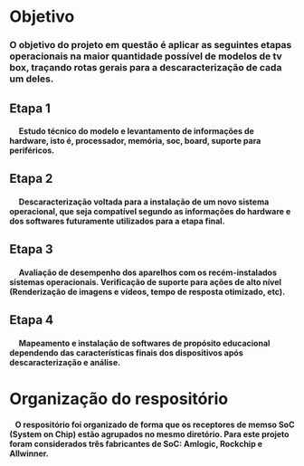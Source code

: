 # Objetivo

### O objetivo do projeto em questão é aplicar as seguintes etapas operacionais na maior quantidade possível de modelos de tv box, traçando rotas gerais para a descaracterização de cada um deles.

## Etapa 1
#### &nbsp;&nbsp;&nbsp;&nbsp; Estudo técnico do modelo e levantamento de informações de hardware, isto é, processador, memória, soc, board, suporte para periféricos.

## Etapa 2
#### &nbsp;&nbsp;&nbsp;&nbsp; Descaracterização voltada para a instalação de um novo sistema operacional, que seja compatível segundo as informações do hardware e dos softwares futuramente utilizados para a etapa final.

## Etapa 3
#### &nbsp;&nbsp;&nbsp;&nbsp; Avaliação de desempenho dos aparelhos com os recém-instalados sistemas operacionais. Verificação de suporte para ações de alto nível (Renderização de imagens e vídeos, tempo de resposta otimizado, etc).

## Etapa 4
#### &nbsp;&nbsp;&nbsp;&nbsp; Mapeamento e instalação de softwares de propósito educacional dependendo das características finais dos dispositivos após descaracterização e análise.


# Organização do respositório

#### &nbsp;&nbsp; O respositório foi organizado de forma que os receptores de memso SoC (System on Chip) estão agrupados no mesmo diretório. Para este projeto foram considerados três fabricantes de SoC: Amlogic, Rockchip e Allwinner.
